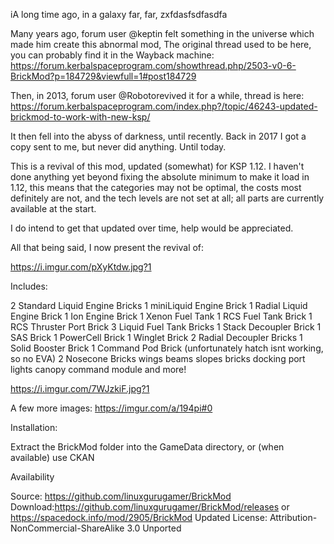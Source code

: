 iA long time ago, in a galaxy far, far, zxfdasfsdfasdfa

Many years ago, forum user @keptin felt something in the universe which made him create this abnormal mod,  The original thread used to be here, you can probably find it in the Wayback machine: https://forum.kerbalspaceprogram.com/showthread.php/2503-v0-6-BrickMod?p=184729&viewfull=1#post184729

Then, in 2013, forum user @Robotorevived it for a while, thread is here: https://forum.kerbalspaceprogram.com/index.php?/topic/46243-updated-brickmod-to-work-with-new-ksp/

It then fell into the abyss of darkness, until recently.    Back in 2017 I got a copy sent to me, but never did anything.  Until today.

This is a revival of this mod, updated (somewhat) for KSP 1.12.  I haven't done anything yet beyond fixing the absolute minimum to make it load in 1.12, this means that the categories may not be optimal, the costs most definitely are not, and the tech levels are not set at all; all parts are currently available at the start.

I do intend to get that updated over time, help would be appreciated.

All that being said, I now present the revival of:

https://i.imgur.com/pXyKtdw.jpg?1


Includes:

2 Standard Liquid Engine Bricks
1 miniLiquid Engine Brick
1 Radial Liquid Engine Brick
1 Ion Engine Brick
1 Xenon Fuel Tank
1 RCS Fuel Tank Brick
1 RCS Thruster Port Brick
3 Liquid Fuel Tank Bricks
1 Stack Decoupler Brick
1 SAS Brick
1 PowerCell Brick
1 Winglet Brick
2 Radial Decoupler Bricks
1 Solid Booster Brick
1 Command Pod Brick (unfortunately hatch isnt working, so no EVA)
2 Nosecone Bricks
wings
beams
slopes
bricks
docking port
lights
canopy
command module
and more!

https://i.imgur.com/7WJzkiF.jpg?1

A few more images:  https://imgur.com/a/194pi#0

 

Installation:

Extract the BrickMod folder into the GameData directory, or (when available) use CKAN
 

Availability

Source: https://github.com/linuxgurugamer/BrickMod
Download:https://github.com/linuxgurugamer/BrickMod/releases or https://spacedock.info/mod/2905/BrickMod Updated
License: Attribution-NonCommercial-ShareAlike 3.0 Unported
 
